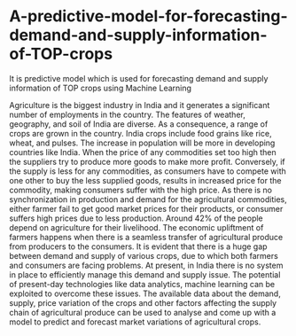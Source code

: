 # A-predictive-model-for-forecasting-demand-and-supply-information-of-TOP-crops
It is predictive model which is used for forecasting demand and supply information of TOP crops using Machine Learning

Agriculture is the biggest industry in India and it generates a significant 
number of employments in the country. The features of weather, geography, 
and soil of India are diverse. As a consequence, a range of crops are grown 
in the country. India crops include food grains like rice, wheat, and pulses.
 The increase in population will be more in developing countries like 
India. When the price of any commodities set too high then the suppliers try 
to produce more goods to make more profit. Conversely, if the supply is 
less for any commodities, as consumers have to compete with one other to 
buy the less supplied goods, results in increased price for the commodity,
making consumers suffer with the high price.
As there is no synchronization in production and demand for the agricultural 
commodities, either farmer fail to get good market prices for their products,
or consumer suffers high prices due to less production.
 Around 42% of the people depend on agriculture for their livelihood. 
The economic upliftment of farmers happens when there is a seamless 
transfer of agricultural produce from producers to the consumers. It is 
evident that there is a huge gap between demand and supply of various 
crops, due to which both farmers and consumers are facing problems. At 
present, in India there is no system in place to efficiently manage this 
demand and supply issue. The potential of present-day technologies like 
data analytics, machine learning can be exploited to overcome these issues. 
The available data about the demand, supply, price variation of the crops 
and other factors affecting the supply chain of agricultural produce can be 
used to analyse and come up with a model to predict and forecast market 
variations of agricultural crops.
